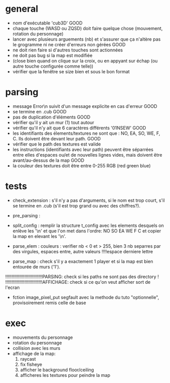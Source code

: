 # general
- nom d'exécutable 'cub3D'   GOOD
- chaque touche (WASD ou ZQSD) doit faire quelque chose (mouvement, rotation du personnage)
- lancer avec plusieurs arguements (nb) et s'assurer que ça n'altère pas le grogramme ni ne créer d'erreurs non gérées   GOOD
- ne doit rien faire si d'autres touches sont actionnées
- ne doit pas bug si la map est modifiée
- (close bien quand on clique sur la croix, ou en appyant sur échap (ou autre touche configurée comme telle))
- vérifier que la fenêtre se size bien et sous le bon format

 # parsing
 - message Error\n suivit d'un message explicite en cas d'erreur   GOOD
 - se termine en .cub   GOOD
 - pas de duplication d'éléments   GOOD
 - vérifier qu'il y ait un mur (1) tout autour
 - vérifier qu'il n'y ait que 6 caractères différents '01NSEW'   GOOD
 - les identifiants des élements/textures ne sont que : NO, EA, SO, WE, F, C. Ils doivent être devant leur path.  GOOD
 - vérifier que le path des textures est valide
 - les instructions (identifiants avec leur path) peuvent être séparrées entre elles d'espaces ou/et de nouvelles lignes vides, mais doivent être avant/au-dessus de la map   GOOD
 - la couleur des textures doit être entre 0-255 RGB (red green blue)

 # tests
 - check_extension : s'il n'y a pas d'arguments, si le nom est trop court, s'il se termine en .cub (s'il est trop grand ou avec des chiffres?).

 - pre_parsing :

 - split_config :	remplir la structure t_config avec les elements desquels on enlève les '\n' et que l'on met dans l'ordre: NO SO EA WE F C et copier la map en elevant les '\n'.

 - parse_elem : couleurs : verifier nb < 0 et > 255, bien 3 nb separres par des virgules, espaces entre, autre valeurs !!!!espace derniere lettre

 - parse_map : check s'il y a exactement 1 player et si la map est bien entourée de murs ('1').


 !!!!!!!!!!!!!!!!!!!!!!!!!!!!!PARSING: check si les paths ne sont pas des directory !
 !!!!!!!!!!!!!!!!!!!!!!!!!!!!!AFFICHAGE:  check si ce qu'on veut afficher sort de l'ecran

- fction image_pixel_put segfault avec la methode du tuto "optionnelle", provisoirement remis celle de base

 # exec
 - mouvements du personnage
 - rotation du personnage
 - collision avec les murs
 - affichage de la map:
    1. raycast
    2. fix fisheye
    3. afficher le background floor/ceiling
    3. afficheres les textures pour peindre la map